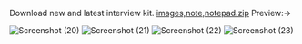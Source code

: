 Download new and latest interview kit.
[images,note,notepad.zip](https://github.com/mohdaliabbas/Interview-Kit/files/7324277/images.note.notepad.zip)
Preview:->

![Screenshot (20)](https://user-images.githubusercontent.com/48389944/136828952-7b1529de-ec8b-4d41-ac66-ff674f113c8b.png)
![Screenshot (21)](https://user-images.githubusercontent.com/48389944/136828958-cba7ba98-3b5e-4510-b686-931611cf5b02.png)
![Screenshot (22)](https://user-images.githubusercontent.com/48389944/136828968-79b4a938-15a1-4527-ac6f-37fe5a331fb3.png)
![Screenshot (23)](https://user-images.githubusercontent.com/48389944/136829256-dd3cba3c-c90c-40e3-bd68-53c0561bfbce.png)
